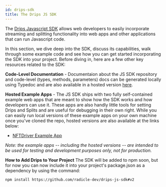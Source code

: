```yaml
---
id: drips-sdk
title: The Drips JS SDK
---
```


The <a href="https://github.com/radicle-dev/drips-js-sdk" target="_blank">Drips Javascript SDK</a> allows web developers to easily incorporate streaming and splitting functionality into
web apps and other applications that can run Javascript code.

In this section, we dive deep into the SDK, discuss its capabilities, walk through some
example code and see how you can get started incorporating the SDK into your project. Before diving in, here are a few other key resources related to the SDK:

**Code-Level Documentation** -
Documentaion about the JS SDK repository and code-level (types, methods, parameters) docs can be generated locally
using Typedoc and are also available in a hosted version <a href="https://melodious-bombolone-ca37e0.netlify.app/" target="_blank">here</a>.

**Hosted Example Apps** -
The JS SDK ships with two fully self-contained example web apps that are meant to show how the SDK works and how
developers can use it. These apps are also handly little tools for setting Drips and Splits and are useful for debugging
in their own right. While you can easily run local versions of these example apps on your own machine once you've
cloned the repo, hosted versions are also available at the links below:

* <a href="https://drips-js-sdk.vercel.app/" target="_blank">NFTDriver Example App</a>

*Note: the example apps -- including the hosted versions -- are intended to be used for testing and development purposes only, not for production.*

**How to Add Drips to Your Project**
The SDK will be added to npm soon, but for now you can now include it into your project's package.json as a dependency by using the command:

`npm install https://github.com/radicle-dev/drips-js-sdk#v2`

